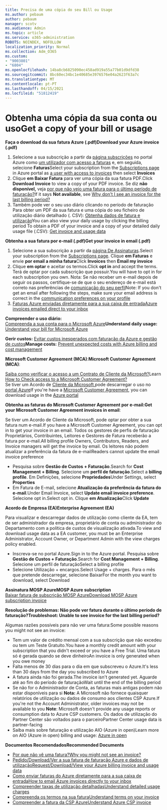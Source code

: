 ```yaml
---
title: Precisa de uma cópia do seu Bill ou Usage
ms.author: pebaum
author: pebaum
manager: scotv
ms.audience: Admin
ms.topic: article
ms.service: o365-administration
ROBOTS: NOINDEX, NOFOLLOW
localization_priority: Normal
ms.collection: Adm_O365
ms.custom:
- "9003801"
- "6804"
ms.openlocfilehash: 14ba8cb6825090ec458ad919a55a77b01d9dfd38
ms.sourcegitcommit: 8bc60ec34bc1e40685e3976576e04a2623f63a7c
ms.translationtype: MT
ms.contentlocale: pt-PT
ms.lasthandoff: 04/15/2021
ms.locfileid: "51812419"
---
```

# <a name="get-a-copy-of-your-bill-or-usage"></a><span data-ttu-id="b2dd5-102">Obtenha uma cópia da sua conta ou uso</span><span class="sxs-lookup"><span data-stu-id="b2dd5-102">Get a copy of your bill or usage</span></span>

<span data-ttu-id="b2dd5-103">**Faça o download da sua fatura Azure (.pdf)**</span><span class="sxs-lookup"><span data-stu-id="b2dd5-103">**Download your Azure invoice (.pdf)**</span></span>

1. <span data-ttu-id="b2dd5-104">Selecione a sua subscrição a partir da [página subscrições](https://portal.azure.com/#blade/Microsoft_Azure_Billing/SubscriptionsBlade) no portal Azure como [um utilizador com acesso a faturas](https://docs.microsoft.com/azure/cost-management-billing/manage/manage-billing-access?WT.mc_id=Portal-Microsoft_Azure_Support) e, em seguida, selecione **Faturas**</span><span class="sxs-lookup"><span data-stu-id="b2dd5-104">Select your subscription from the [Subscriptions page](https://portal.azure.com/#blade/Microsoft_Azure_Billing/SubscriptionsBlade) in Azure portal as [a user with access to invoices](https://docs.microsoft.com/azure/cost-management-billing/manage/manage-billing-access?WT.mc_id=Portal-Microsoft_Azure_Support) then select **Invoices**</span></span>
2. <span data-ttu-id="b2dd5-105">Clique **em Baixar Fatura** para ver uma cópia da sua fatura PDF.</span><span class="sxs-lookup"><span data-stu-id="b2dd5-105">Click **Download Invoice** to view a copy of your PDF invoice.</span></span> <span data-ttu-id="b2dd5-106">Se diz **não disponível,** veja [por que não vejo uma fatura para o último período de faturação?](https://docs.microsoft.com/azure/cost-management-billing/manage/download-azure-invoice-daily-usage-date?WT.mc_id=Portal-Microsoft_Azure_Support#noinvoice)</span><span class="sxs-lookup"><span data-stu-id="b2dd5-106">If it says **Not available**, see [Why don't I see an invoice for the last billing period?](https://docs.microsoft.com/azure/cost-management-billing/manage/download-azure-invoice-daily-usage-date?WT.mc_id=Portal-Microsoft_Azure_Support#noinvoice)</span></span>
3. <span data-ttu-id="b2dd5-107">Também pode ver o seu uso diário clicando no período de faturação Para obter um PDF da sua fatura e uma cópia do seu ficheiro de utilização diário detalhado (. CSV): [Obtenha dados de fatura e utilização](https://docs.microsoft.com/azure/cost-management-billing/manage/download-azure-invoice-daily-usage-date?WT.mc_id=Portal-Microsoft_Azure_Support)</span><span class="sxs-lookup"><span data-stu-id="b2dd5-107">You can also view your daily usage by clicking the billing period To obtain a PDF of your invoice and a copy of your detailed daily usage file (.CSV): [Get invoice and usage data](https://docs.microsoft.com/azure/cost-management-billing/manage/download-azure-invoice-daily-usage-date?WT.mc_id=Portal-Microsoft_Azure_Support)</span></span>

<span data-ttu-id="b2dd5-108">**Obtenha a sua fatura por e-mail (.pdf)**</span><span class="sxs-lookup"><span data-stu-id="b2dd5-108">**Get your invoice in email (.pdf)**</span></span>

1. <span data-ttu-id="b2dd5-109">Selecione a sua subscrição a partir da [página De Assinaturas](https://ms.portal.azure.com/#blade/Microsoft_Azure_Billing/SubscriptionsBlade).</span><span class="sxs-lookup"><span data-stu-id="b2dd5-109">Select your subscription from the [Subscriptions page](https://ms.portal.azure.com/#blade/Microsoft_Azure_Billing/SubscriptionsBlade).</span></span> <span data-ttu-id="b2dd5-110">Clique **em Faturas** e envie **por email a minha fatura**</span><span class="sxs-lookup"><span data-stu-id="b2dd5-110">Click **Invoices** then **Email my invoice**</span></span>
2. <span data-ttu-id="b2dd5-111">Clique **em optar** e aceitar os termos.</span><span class="sxs-lookup"><span data-stu-id="b2dd5-111">Click **opt in** and accept the terms.</span></span> <span data-ttu-id="b2dd5-112">Terá de optar por cada subscrição que possuir.</span><span class="sxs-lookup"><span data-stu-id="b2dd5-112">You will have to opt in for each subscription you own.</span></span> <span data-ttu-id="b2dd5-113">Nota: Se não receber um e-mail depois de seguir os passos, certifique-se de que o seu endereço de e-mail está correto nas preferências de [comunicação do seu perfil](https://account.windowsazure.com/profile)</span><span class="sxs-lookup"><span data-stu-id="b2dd5-113">Note: If you don't get an email after following the steps, make sure your email address is correct in the [communication preferences on your profile](https://account.windowsazure.com/profile)</span></span>
3. [<span data-ttu-id="b2dd5-114">Faturas Azure enviadas diretamente para a sua caixa de entrada</span><span class="sxs-lookup"><span data-stu-id="b2dd5-114">Azure invoices emailed direct to your inbox</span></span>](https://azure.microsoft.com/blog/azure-email-invoices/)

<span data-ttu-id="b2dd5-115">**Compreender o uso diário:**  
 [Compreenda a sua conta para o Microsoft Azure](https://docs.microsoft.com/azure/cost-management-billing/understand/review-individual-bill?WT.mc_id=Portal-Microsoft_Azure_Support)</span><span class="sxs-lookup"><span data-stu-id="b2dd5-115">**Understand daily usage:** 
[Understand your bill for Microsoft Azure](https://docs.microsoft.com/azure/cost-management-billing/understand/review-individual-bill?WT.mc_id=Portal-Microsoft_Azure_Support)</span></span>  

<span data-ttu-id="b2dd5-116">**Gerir custos:** [Evitar custos inesperados com faturação da Azure e gestão de custos](https://docs.microsoft.com/azure/cost-management-billing/manage/getting-started?WT.mc_id=Portal-Microsoft_Azure_Support)</span><span class="sxs-lookup"><span data-stu-id="b2dd5-116">**Manage costs:** [Prevent unexpected costs with Azure billing and cost management](https://docs.microsoft.com/azure/cost-management-billing/manage/getting-started?WT.mc_id=Portal-Microsoft_Azure_Support)</span></span>  

<span data-ttu-id="b2dd5-117">**Microsoft Customer Agreement (MCA)**:</span><span class="sxs-lookup"><span data-stu-id="b2dd5-117">**Microsoft Customer Agreement (MCA)**:</span></span>

<span data-ttu-id="b2dd5-118">[Saiba como verificar o acesso a um Contrato de Cliente da Microsoft?](https://docs.microsoft.com/azure/cost-management-billing/manage/download-azure-invoice-daily-usage-date?WT.mc_id=Portal-Microsoft_Azure_Support#check-access-to-a-microsoft-customer-agreement)</span><span class="sxs-lookup"><span data-stu-id="b2dd5-118">Learn  [How to Check access to a Microsoft Customer Agreement?](https://docs.microsoft.com/azure/cost-management-billing/manage/download-azure-invoice-daily-usage-date?WT.mc_id=Portal-Microsoft_Azure_Support#check-access-to-a-microsoft-customer-agreement)</span></span>  
<span data-ttu-id="b2dd5-119">Se tiver um Acordo de [Cliente da Microsoft,](https://docs.microsoft.com/azure/cost-management-billing/manage/download-azure-invoice-daily-usage-date?WT.mc_id=Portal-Microsoft_Azure_Support#check-access-to-a-microsoft-customer-agreement)pode descarregar o uso no [portal Azure](https://portal.azure.com/)</span><span class="sxs-lookup"><span data-stu-id="b2dd5-119">If you're have a [Microsoft Customer Agreement](https://docs.microsoft.com/azure/cost-management-billing/manage/download-azure-invoice-daily-usage-date?WT.mc_id=Portal-Microsoft_Azure_Support#check-access-to-a-microsoft-customer-agreement), you can download usage in the [Azure portal](https://portal.azure.com/)</span></span>

<span data-ttu-id="b2dd5-120">**Obtenha as faturas do Microsoft Customer Agreement por e-mail:**</span><span class="sxs-lookup"><span data-stu-id="b2dd5-120">**Get your Microsoft Customer Agreement invoices in email**:</span></span>

<span data-ttu-id="b2dd5-121">Se tiver um Acordo de Cliente da Microsoft, pode optar por obter a sua fatura num e-mail.</span><span class="sxs-lookup"><span data-stu-id="b2dd5-121">If you have a Microsoft Customer Agreement, you can opt in to get your invoice in an email.</span></span> <span data-ttu-id="b2dd5-122">Todos os gestores de perfis de faturação Proprietários, Contribuintes, Leitores e Gestores de Fatura receberão a fatura por e-mail.</span><span class="sxs-lookup"><span data-stu-id="b2dd5-122">All billing profile Owners, Contributors, Readers, and Invoice managers will get the invoice by email.</span></span> <span data-ttu-id="b2dd5-123">Os leitores não podem atualizar a preferência da fatura de e-mail</span><span class="sxs-lookup"><span data-stu-id="b2dd5-123">Readers cannot update the email invoice preference</span></span>

- <span data-ttu-id="b2dd5-124">Pesquisa sobre **Gestão de Custos + Faturação**.</span><span class="sxs-lookup"><span data-stu-id="b2dd5-124">Search for **Cost Management + Billing**.</span></span> <span data-ttu-id="b2dd5-125">Selecione um **perfil de faturação**.</span><span class="sxs-lookup"><span data-stu-id="b2dd5-125">Select a **billing profile**.</span></span> <span data-ttu-id="b2dd5-126">Em Definições, selecione **Propriedades**</span><span class="sxs-lookup"><span data-stu-id="b2dd5-126">Under Settings, select **Properties**</span></span>
- <span data-ttu-id="b2dd5-127">Em Fatura de E-mail, selecione **Atualização da preferência da fatura do e-mail**.</span><span class="sxs-lookup"><span data-stu-id="b2dd5-127">Under Email Invoice, select **Update email invoice preference**.</span></span> <span data-ttu-id="b2dd5-128">Selecione opt in.</span><span class="sxs-lookup"><span data-stu-id="b2dd5-128">Select opt in.</span></span> <span data-ttu-id="b2dd5-129">Clique **em Atualização**</span><span class="sxs-lookup"><span data-stu-id="b2dd5-129">Click **Update**</span></span>

<span data-ttu-id="b2dd5-130">**Acordo de Empresa (EA)**</span><span class="sxs-lookup"><span data-stu-id="b2dd5-130">**Enterprise Agreement (EA)**</span></span>

<span data-ttu-id="b2dd5-131">Para visualizar e descarregar dados de utilização como cliente da EA, tem de ser administrador da empresa, proprietário de conta ou administrador do Departamento com a política de custos de visualização ativada.</span><span class="sxs-lookup"><span data-stu-id="b2dd5-131">To view and download usage data as a EA customer, you must be an Enterprise Administrator, Account Owner, or Department Admin with the view charges policy enabled.</span></span>

- <span data-ttu-id="b2dd5-132">Inscreva-se no portal Azure.</span><span class="sxs-lookup"><span data-stu-id="b2dd5-132">Sign in to the Azure portal.</span></span> <span data-ttu-id="b2dd5-133">Pesquisa sobre **Gestão de Custos + Faturação**.</span><span class="sxs-lookup"><span data-stu-id="b2dd5-133">Search for **Cost Management + Billing**.</span></span> <span data-ttu-id="b2dd5-134">Selecione um perfil de faturação</span><span class="sxs-lookup"><span data-stu-id="b2dd5-134">Select a billing profile</span></span>
- <span data-ttu-id="b2dd5-135">Selecione Utilização + encargos.</span><span class="sxs-lookup"><span data-stu-id="b2dd5-135">Select Usage + charges.</span></span> <span data-ttu-id="b2dd5-136">Para o mês que pretende descarregar, selecione Baixar</span><span class="sxs-lookup"><span data-stu-id="b2dd5-136">For the month you want to download, select Download</span></span>

<span data-ttu-id="b2dd5-137">**Assinatura MOSP Azure**</span><span class="sxs-lookup"><span data-stu-id="b2dd5-137">**MOSP Azure subscription**</span></span>  
[<span data-ttu-id="b2dd5-138">Baixar fatura de subscrição MOSP Azure</span><span class="sxs-lookup"><span data-stu-id="b2dd5-138">Download MOSP Azure subscription invoice</span></span>](https://docs.microsoft.com/azure/cost-management-billing/understand/download-azure-invoice?WT.mc_id=Portal-Microsoft_Azure_Support#download-your-mosp-azure-subscription-invoice)

<span data-ttu-id="b2dd5-139">**Resolução de problemas: Não pode ver fatura durante o último período de faturação?**</span><span class="sxs-lookup"><span data-stu-id="b2dd5-139">**Troubleshoot: Unable to see invoice for the last billing period?**</span></span>

<span data-ttu-id="b2dd5-140">Algumas razões possíveis para não ver uma fatura:</span><span class="sxs-lookup"><span data-stu-id="b2dd5-140">Some possible reasons you might not see an invoice:</span></span>

- <span data-ttu-id="b2dd5-141">Tem um valor de crédito mensal com a sua subscrição que não excedeu ou tem um Teste Gratuito.</span><span class="sxs-lookup"><span data-stu-id="b2dd5-141">You have a monthly credit amount with your subscription that you didn't exceed or you have a Free Trial.</span></span> <span data-ttu-id="b2dd5-142">Uma fatura só é gerada quando se deve dinheiro</span><span class="sxs-lookup"><span data-stu-id="b2dd5-142">An invoice is only generated when you owe money</span></span>
- <span data-ttu-id="b2dd5-143">Falta menos de 30 dias para o dia em que subscreveu o Azure.</span><span class="sxs-lookup"><span data-stu-id="b2dd5-143">It's less than 30 days from the day you subscribed to Azure</span></span>
- <span data-ttu-id="b2dd5-144">A fatura ainda não foi gerada.</span><span class="sxs-lookup"><span data-stu-id="b2dd5-144">The invoice isn't generated yet.</span></span> <span data-ttu-id="b2dd5-145">Aguarde até ao fim do período de faturação</span><span class="sxs-lookup"><span data-stu-id="b2dd5-145">Wait until the end of the billing period</span></span>
- <span data-ttu-id="b2dd5-146">Se não for o Administrador de Conta, as faturas mais antigas podem não estar disponíveis para si **Nota:** A Microsoft não fornece quaisquer relatórios de utilização ou dados de consumo aos clientes CSP Azure.</span><span class="sxs-lookup"><span data-stu-id="b2dd5-146">If you're not the Account Administrator, older invoices may not be available to you **Note**: Microsoft doesn't provide any usage reports or consumption data to Azure CSP customers.</span></span> <span data-ttu-id="b2dd5-147">Os dados de utilização do Partner Center são voltados para o parceiro</span><span class="sxs-lookup"><span data-stu-id="b2dd5-147">Partner Center usage data is partner-facing</span></span>
- <span data-ttu-id="b2dd5-148">Saiba mais sobre faturação e utilização AIO [](https://azure.microsoft.com/offers/ms-azr-0111p/) (Azure in open)</span><span class="sxs-lookup"><span data-stu-id="b2dd5-148">Learn more on AIO (Azure in open) billing and usage: [Azure in open](https://azure.microsoft.com/offers/ms-azr-0111p/)</span></span>

<span data-ttu-id="b2dd5-149">**Documentos Recomendados**</span><span class="sxs-lookup"><span data-stu-id="b2dd5-149">**Recommended Documents**</span></span>

- [<span data-ttu-id="b2dd5-150">Por que não vê uma fatura?</span><span class="sxs-lookup"><span data-stu-id="b2dd5-150">Why you might not see an invoice?</span></span>](https://docs.microsoft.com/azure/cost-management-billing/understand/download-azure-invoice?WT.mc_id=Portal-Microsoft_Azure_Support#noinvoice)
- [<span data-ttu-id="b2dd5-151">Pedido/Download/Ver a sua fatura de faturação Azure e dados de utilização</span><span class="sxs-lookup"><span data-stu-id="b2dd5-151">Request/Download/View your Azure billing invoice and usage data</span></span>](https://docs.microsoft.com/azure/cost-management-billing/manage/download-azure-invoice-daily-usage-date?WT.mc_id=Portal-Microsoft_Azure_Support)
- [<span data-ttu-id="b2dd5-152">Como enviar faturas do Azure diretamente para a sua caixa de entrada</span><span class="sxs-lookup"><span data-stu-id="b2dd5-152">How to email Azure invoices directly to your inbox</span></span>](https://docs.microsoft.com/azure/cost-management-billing/manage/download-azure-invoice-daily-usage-date?WT.mc_id=Portal-Microsoft_Azure_Support)
- [<span data-ttu-id="b2dd5-153">Compreender taxas de utilização detalhadas</span><span class="sxs-lookup"><span data-stu-id="b2dd5-153">Understand detailed usage charges</span></span>](https://docs.microsoft.com/azure/cost-management-billing/understand/review-individual-bill?WT.mc_id=Portal-Microsoft_Azure_Support#csv)
- [<span data-ttu-id="b2dd5-154">Compreenda os termos na sua fatura</span><span class="sxs-lookup"><span data-stu-id="b2dd5-154">Understand terms on your invoice</span></span>](https://docs.microsoft.com/azure/cost-management-billing/understand/understand-invoice?WT.mc_id=Portal-Microsoft_Azure_Support)
- [<span data-ttu-id="b2dd5-155">Compreender a fatura da CSP Azure</span><span class="sxs-lookup"><span data-stu-id="b2dd5-155">Understand Azure CSP invoice</span></span>](https://docs.microsoft.com/partner-center/azure-plan-lp?WT.mc_id=Portal-Microsoft_Azure_Support)
